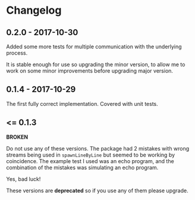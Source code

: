 # Changelog

## 0.2.0 - 2017-10-30

Added some more tests for multiple communication with the underlying process.

It is stable enough for use so upgrading the minor version, to allow me to work on some minor improvements before upgrading major version.

## 0.1.4 - 2017-10-29

The first fully correct implementation. Covered with unit tests.

## <= 0.1.3

**BROKEN**

Do not use any of these versions. The package had 2 mistakes with wrong streams being used in ```spawnLineByLine``` but seemed to be working by coincidence. The example test I used was an echo program, and the combination of the mistakes was simulating an echo program.

Yes, bad luck!

These versions are **deprecated** so if you use any of them please upgrade.
